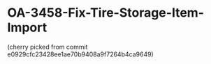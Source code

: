 # OA-3458-Fix-Tire-Storage-Item-Import

(cherry picked from commit e0929cfc23428ee1ae70b9408a9f7264b4ca9649)
